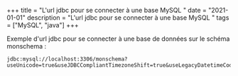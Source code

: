 +++
title = "L'url jdbc pour se connecter à une base MySQL "
date = "2021-01-01"
description = "L'url jdbc pour se connecter à une base MySQL "
tags = ["MySQL", "java"]
+++

Exemple d'url jdbc pour se connecter à une base de données sur le schéma monschema :
```
jdbc:mysql://localhost:3306/monschema?useUnicode=true&useJDBCCompliantTimezoneShift=true&useLegacyDatetimeCode=false&serverTimezone=UTC
```
